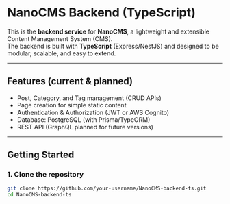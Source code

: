 # NanoCMS Backend (TypeScript)

This is the **backend service** for **NanoCMS**, a lightweight and extensible Content Management System (CMS).  
The backend is built with **TypeScript** (Express/NestJS) and designed to be modular, scalable, and easy to extend.

---

## Features (current & planned)
- Post, Category, and Tag management (CRUD APIs)
- Page creation for simple static content
- Authentication & Authorization (JWT or AWS Cognito)
- Database: PostgreSQL (with Prisma/TypeORM)
- REST API (GraphQL planned for future versions)

---

## Getting Started

### 1. Clone the repository
```bash
git clone https://github.com/your-username/NanoCMS-backend-ts.git
cd NanoCMS-backend-ts
